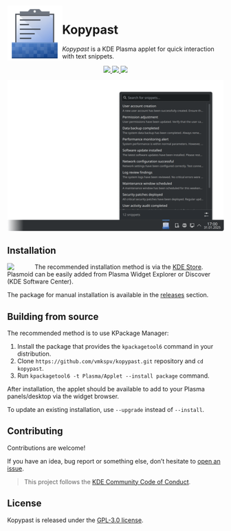 <img src="package/contents/icons/io.github.vmkspv.kopypast.svg" width="128" align="left"/>

# Kopypast

_Kopypast_ is a KDE Plasma applet for quick interaction with text snippets.

<p align="center">
  <a href="https://github.com/vmkspv/kopypast/actions/workflows/plasmoid.yml">
    <img src="https://img.shields.io/github/actions/workflow/status/vmkspv/kopypast/plasmoid.yml?logo=kdeplasma&logoColor=fff&labelColor=0f3266&color=467dcf"/>
  </a>
  <a href="https://github.com/vmkspv/kopypast/releases/latest">
    <img src="https://img.shields.io/github/v/release/vmkspv/kopypast?logo=github&logoColor=fff&labelColor=0f3266&color=467dcf"/>
  </a>
  <a href="https://store.kde.org/p/2258147">
    <img src="https://img.shields.io/github/downloads/vmkspv/kopypast/total?logo=kde&logoColor=fff&labelColor=0f3266&color=467dcf"/>
  </a>
</p>

<img src="preview.png" width="748" title="Popup widget">

## Installation

<a href="https://store.kde.org/p/2258147">
  <img src="https://kde.org/stuff/clipart/logo/kde-logo-grey-w-slug-vectorized.svg" width="64" align="left"/>
</a>

The recommended installation method is via the [KDE Store](https://store.kde.org/p/2258147).  
Plasmoid can be easily added from Plasma Widget Explorer or Discover (KDE Software Center).

The package for manual installation is available in the [releases](https://github.com/vmkspv/kopypast/releases) section.

## Building from source

The recommended method is to use KPackage Manager:

1. Install the package that provides the `kpackagetool6` command in your distribution.
2. Clone `https://github.com/vmkspv/kopypast.git` repository and `cd kopypast`.
3. Run `kpackagetool6 -t Plasma/Applet --install package` command.

After installation, the applet should be available to add to your Plasma panels/desktop via the widget browser.

To update an existing installation, use `--upgrade` instead of `--install`.

## Contributing

Contributions are welcome!

If you have an idea, bug report or something else, don’t hesitate to [open an issue](https://github.com/vmkspv/kopypast/issues).

> This project follows the [KDE Community Code of Conduct](https://kde.org/code-of-conduct).

## License

Kopypast is released under the [GPL-3.0 license](COPYING).
